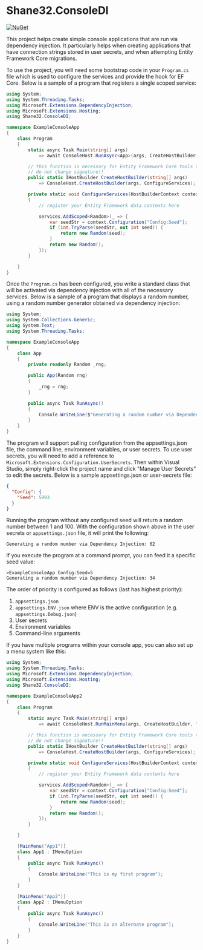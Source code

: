 # Shane32.ConsoleDI

[![NuGet](https://img.shields.io/nuget/v/Shane32.ConsoleDI.svg)](https://www.nuget.org/packages/Shane32.ConsoleDI)

This project helps create simple console applications that are run via dependency injection.
It particularly helps when creating applications that have connection strings stored in
user secrets, and when attempting Entity Framework Core migrations.

To use the project, you will need some bootstrap code in your `Program.cs` file
which is used to configure the services and provide the hook for EF Core.  Below is a
sample of a program that registers a single scoped service:

```csharp
using System;
using System.Threading.Tasks;
using Microsoft.Extensions.DependencyInjection;
using Microsoft.Extensions.Hosting;
using Shane32.ConsoleDI;

namespace ExampleConsoleApp
{
    class Program
    {
        static async Task Main(string[] args)
            => await ConsoleHost.RunAsync<App>(args, CreateHostBuilder, app => app.RunAsync());

        // this function is necessary for Entity Framework Core tools to perform migrations, etc
        // do not change signature!!
        public static IHostBuilder CreateHostBuilder(string[] args)
            => ConsoleHost.CreateHostBuilder(args, ConfigureServices);

        private static void ConfigureServices(HostBuilderContext context, IServiceCollection services)
        {
            // register your Entity Framework data contexts here

            services.AddScoped<Random>(_ => {
                var seedStr = context.Configuration["Config:Seed"];
                if (int.TryParse(seedStr, out int seed)) {
                    return new Random(seed);
                }
                return new Random();
            });
        }

    }
}
```

Once the `Program.cs` has been configured, you write a standard class that will be activated
via dependency injection with all of the necessary services.  Below is a sample of a program
that displays a random number, using a random number generator obtained via dependency injection:

```csharp
using System;
using System.Collections.Generic;
using System.Text;
using System.Threading.Tasks;

namespace ExampleConsoleApp
{
    class App
    {
        private readonly Random _rng;

        public App(Random rng)
        {
            _rng = rng;
        }

        public async Task RunAsync()
        {
            Console.WriteLine($"Generating a random number via Dependency Injection: {_rng.Next(1, 100)}");
        }
    }
}
```

The program will support pulling configuration from the appsettings.json file, the command line, environment
variables, or user secrets.  To use user secrets, you will need to add a reference to `Microsoft.Extensions.Configuration.UserSecrets`.
Then within Visual Studio, simply right-click the project name and click "Manage User Secrets" to edit the
secrets.  Below is a sample appsettings.json or user-secrets file:

```json
{
  "Config": {
    "Seed": 5993
  }
}
```

Running the program without any configured seed will return a random number between 1 and 100.
With the configuration shown above in the user secrets or `appsettings.json` file, it will print the following:

```
Generating a random number via Dependency Injection: 62
```

If you execute the program at a command prompt, you can feed it a specific seed value:

```
>ExampleConsoleApp Config:Seed=5
Generating a random number via Dependency Injection: 34
```

The order of priority is configured as follows (last has highest priority):

1. `appsettings.json`
2. `appsettings.ENV.json` where ENV is the active configuration (e.g. `appsettings.Debug.json`)
3. User secrets
4. Environment variables
5. Command-line arguments

If you have multiple programs within your console app, you can also set up a menu system like this:

```csharp
using System;
using System.Threading.Tasks;
using Microsoft.Extensions.DependencyInjection;
using Microsoft.Extensions.Hosting;
using Shane32.ConsoleDI;

namespace ExampleConsoleApp2
{
    class Program
    {
        static async Task Main(string[] args)
            => await ConsoleHost.RunMainMenu(args, CreateHostBuilder, "Demonstration console app with menu");

        // this function is necessary for Entity Framework Core tools to perform migrations, etc
        // do not change signature!!
        public static IHostBuilder CreateHostBuilder(string[] args)
            => ConsoleHost.CreateHostBuilder(args, ConfigureServices);

        private static void ConfigureServices(HostBuilderContext context, IServiceCollection services)
        {
            // register your Entity Framework data contexts here

            services.AddScoped<Random>(_ => {
                var seedStr = context.Configuration["Config:Seed"];
                if (int.TryParse(seedStr, out int seed)) {
                    return new Random(seed);
                }
                return new Random();
            });
        }

    }

    [MainMenu("App1")]
    class App1 : IMenuOption
    {
        public async Task RunAsync()
        {
            Console.WriteLine("This is my first program");
        }
    }

    [MainMenu("App2")]
    class App2 : IMenuOption
    {
        public async Task RunAsync()
        {
            Console.WriteLine("This is an alternate program");
        }
    }
}
```
